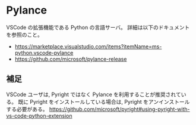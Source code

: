 # Pylance

VSCode の拡張機能である Python の言語サーバ。
詳細は以下のドキュメントを参照のこと。

- <https://marketplace.visualstudio.com/items?itemName=ms-python.vscode-pylance>
- <https://github.com/microsoft/pylance-release>

## 補足

VSCode ユーザは, Pyright ではなく Pylance を利用することが推奨されている。
既に Pyright をインストールしている場合は, Pyright をアンインストールする必要がある。
<https://github.com/microsoft/pyright#using-pyright-with-vs-code-python-extension>
